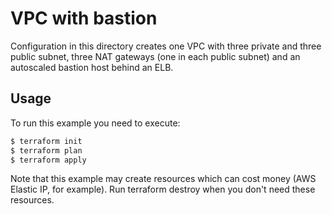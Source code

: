 # VPC with bastion

Configuration in this directory creates one VPC with three private and three public subnet, three
NAT gateways (one in each public subnet) and an autoscaled bastion host behind an ELB.

## Usage

To run this example you need to execute:

```bash
$ terraform init
$ terraform plan
$ terraform apply
```

Note that this example may create resources which can cost money (AWS Elastic IP, for example). Run terraform destroy when you don't need these resources.
